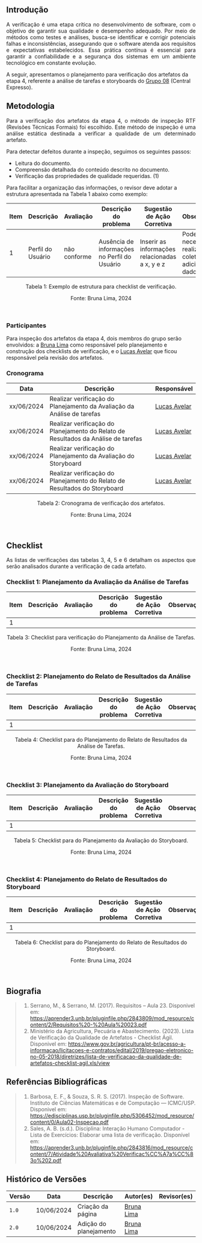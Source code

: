 ## Introdução
<p style="text-align: justify;"> A verificação é uma etapa crítica no desenvolvimento de software, com o objetivo de garantir sua qualidade e desempenho adequado. Por meio de métodos como testes e análises, busca-se identificar e corrigir potenciais falhas e inconsistências, assegurando que o software atenda aos requisitos e expectativas estabelecidos. Essa prática contínua é essencial para garantir a confiabilidade e a segurança dos sistemas em um ambiente tecnológico em constante evolução.

A seguir, apresentamos o planejamento para verificação dos artefatos da etapa 4, referente a análise de tarefas e storyboards do <a href="https://interacao-humano-computador.github.io/2024.1-Central-Expresso/" target="_blank">Grupo 08</a> (Central Expresso).</p>

## Metodologia
<p style="text-align: justify;"> Para a verificação dos artefatos da etapa 4, o método de inspeção RTF (Revisões Técnicas Formais) foi escolhido. Este método de inspeção é uma análise estática destinada a verificar a qualidade de um determinado artefato.

Para detectar defeitos durante a inspeção, seguimos os seguintes passos:
- Leitura do documento.
- Compreensão detalhada do conteúdo descrito no documento.
- Verificação das propriedades de qualidade requeridas. (1)

Para facilitar a organização das informações, o revisor deve adotar a estrutura apresentada na Tabela 1 abaixo como exemplo:

<center> 

| Item | Descrição      | Avaliação      | Descrição do problema | Sugestão de Ação Corretiva | Observações |
| ---- | -------------- | -------------- | --------------------- | -------------------------- | ----------- |
|  1   | Perfil do Usuário | não conforme | Ausência de informações no Perfil do Usuário |Inserir as informações relacionadas a x, y e z | Pode ser necessário realizar coletas adicionais de dados |

</center>

<p style="text-align: center">Tabela 1: Exemplo de estrutura para checklist de verificação.</p>
<p style="text-align: center">Fonte: Bruna Lima, 2024</p>

<br>

### Participantes
Para inspeção dos artefatos da etapa 4, dois membros do grupo serão envolvidos: a [Bruna Lima](https://github.com/libruna) como responsável pelo planejamento e construção dos checklists de verificação, e o [Lucas Avelar](https://github.com/LucasAvelar2711) que ficou responsável pela revisão dos artefatos.

### Cronograma

<center> 

| Data     | Descrição      | Responsável        | 
| -------- | -------------- | ------------------ | 
|  xx/06/2024  | Realizar verificação do Planejamento da Avaliação da Análise de tarefas | [Lucas Avelar](https://github.com/LucasAvelar2711) |   
|  xx/06/2024  | Realizar verificação do Planejamento do Relato de Resultados da Análise de tarefas | [Lucas Avelar](https://github.com/LucasAvelar2711) |   
|  xx/06/2024  | Realizar verificação do Planejamento da Avaliação do Storyboard | [Lucas Avelar](https://github.com/LucasAvelar2711) |   
|  xx/06/2024  | Realizar verificação do Planejamento do Relato de Resultados do Storyboard | [Lucas Avelar](https://github.com/LucasAvelar2711) |  

</center>

<p style="text-align: center">Tabela 2: Cronograma de verificação dos artefatos.</p>
<p style="text-align: center">Fonte: Bruna Lima, 2024</p>

<br>

## Checklist
<p style="text-align: justify">As listas de verificações das tabelas 3, 4, 5 e 6 detalham os aspectos que serão analisados durante a verificação de cada artefato.</p>

### Checklist 1: Planejamento da Avaliação da Análise de Tarefas

<center> 
  
| Item | Descrição      | Avaliação      | Descrição do problema | Sugestão de Ação Corretiva | Observações |
| ---- | -------------- | -------------- | --------------------- | -------------------------- | ----------- |
| 1    | | | | | |

</center>

<p style="text-align: center">Tabela 3: Checklist para verificação do Planejamento da Análise de Tarefas.</p>
<p style="text-align: center">Fonte: Bruna Lima, 2024</p>

<br>

### Checklist 2: Planejamento do Relato de Resultados da Análise de Tarefas

<center> 
  
| Item | Descrição      | Avaliação      | Descrição do problema | Sugestão de Ação Corretiva | Observações |
| ---- | -------------- | -------------- | --------------------- | -------------------------- | ----------- |
| 1    | | | | | |

</center>

<p style="text-align: center">Tabela 4: Checklist para do Planejamento do Relato de Resultados da Análise de Tarefas.</p>
<p style="text-align: center">Fonte: Bruna Lima, 2024</p>

<br>

### Checklist 3: Planejamento da Avaliação do Storyboard

<center> 
  
| Item | Descrição      | Avaliação      | Descrição do problema | Sugestão de Ação Corretiva | Observações |
| ---- | -------------- | -------------- | --------------------- | -------------------------- | ----------- |
| 1    | | | | | |

</center>

<p style="text-align: center">Tabela 5: Checklist para do Planejamento da Avaliação do Storyboard.</p>
<p style="text-align: center">Fonte: Bruna Lima, 2024</p>

<br>

### Checklist 4: Planejamento do Relato de Resultados do Storyboard

<center> 
  
| Item | Descrição      | Avaliação      | Descrição do problema | Sugestão de Ação Corretiva | Observações |
| ---- | -------------- | -------------- | --------------------- | -------------------------- | ----------- |
| 1    | | | | | |

</center>

<p style="text-align: center">Tabela 6: Checklist para do Planejamento do Relato de Resultados do Storyboard.</p>
<p style="text-align: center">Fonte: Bruna Lima, 2024</p>

<br>

## Biografia
> 1. Serrano, M., & Serrano, M. (2017). Requisitos – Aula 23. Disponivel em: https://aprender3.unb.br/pluginfile.php/2843809/mod_resource/content/2/Requisitos%20-%20Aula%20023.pdf
> 2. Ministério da Agricultura, Pecuária e Abastecimento. (2023). Lista de Verificação da Qualidade de Artefatos - Checklist Ágil. Disponivel em: https://www.gov.br/agricultura/pt-br/acesso-a-informacao/licitacoes-e-contratos/edital/2019/pregao-eletronico-no-05-2018/diretrizes/lista-de-verificacao-da-qualidade-de-artefatos-checklist-agil.xls/view

## Referências Bibliográficas
> 1. Barbosa, E. F., & Souza, S. R. S. (2017). Inspeção de Software. Instituto de Ciências Matemáticas e de Computação — ICMC/USP. Disponivel em: https://edisciplinas.usp.br/pluginfile.php/5306452/mod_resource/content/0/Aula02-Inspecao.pdf
> 2. Sales, A. B. (s.d.). Disciplina: Interação Humano Computador - Lista de Exercícios: Elaborar uma lista de verificação. Disponível em: https://aprender3.unb.br/pluginfile.php/2843816/mod_resource/content/7/Atividade%20Avaliativa%20Verificac%CC%A7a%CC%83o%202.pdf

## Histórico de Versões

| Versão |    Data    | Descrição      | Autor(es)           | Revisor(es)               |
| ------ | :--------: | -------------- | --------------------| ------------------------- |
| `1.0`  | 10/06/2024 | Criação da página              | [Bruna Lima](https://github.com/libruna) |   |
| `2.0`  | 10/06/2024 | Adição do planejamento | [Bruna Lima](https://github.com/libruna) |   |